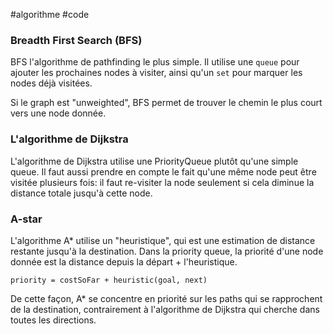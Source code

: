 #algorithme #code 

### Breadth First Search (BFS)

BFS l'algorithme de pathfinding le plus simple. Il utilise une `queue` pour ajouter les prochaines nodes à visiter, ainsi qu'un `set` pour marquer les nodes déjà visitées.

Si le graph est "unweighted", BFS permet de trouver le chemin le plus court vers une node donnée.
### L'algorithme de Dijkstra

L'algorithme de Dijkstra utilise une PriorityQueue plutôt qu'une simple queue. Il faut aussi prendre en compte le fait qu'une même node peut être visitée plusieurs fois: il faut re-visiter la node seulement si cela diminue la distance totale jusqu'à cette node.
### A-star

L'algorithme A* utilise un "heuristique", qui est une estimation de distance restante jusqu'à la destination. Dans la priority queue, la priorité d'une node donnée est la distance depuis la départ + l'heuristique.

`priority = costSoFar + heuristic(goal, next)`

De cette façon, A* se concentre en priorité sur les paths qui se rapprochent de la destination, contrairement à l'algorithme de Dijkstra qui cherche dans toutes les directions.